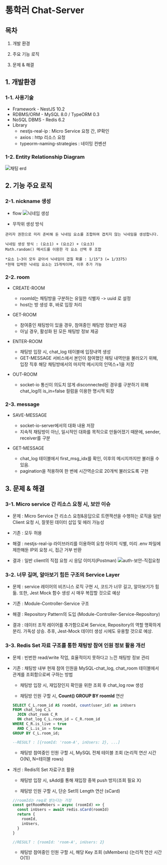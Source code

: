 # 통학러 Chat-Server

## 목차

1.  개발 환경

2.  주요 기능 로직

3.  문제 & 해결

## 1. 개발환경

### 1-1. 사용기술

- Framework - NestJS 10.2
- RDBMS/ORM - MySQL 8.0 / TypeORM 0.3
- NoSQL DBMS - Redis 6.2
- Library
  - nestjs-real-ip : Micro Service 요청 간, IP확인
  - axios : http 리소스 요청
  - typeorm-naming-strategies : 네이밍 컨벤션

### 1-2. Entity Relationship Diagram

![채팅 erd](https://github.com/Yonge2/TUKBUS_Server/assets/99579139/f32afdbe-73a2-4157-bb4f-9b2efb492dcb)

## 2. 기능 주요 로직

### 2-1. nickname 생성

- flow
  ![닉네임 생성](https://github.com/Yonge2/TUKBUS_Server/assets/99579139/fa46555d-17e2-4298-8cd8-d3782b74028f)

- 무작위 생성 방식

```
관리자 권한으로 미리 준비해 둔 닉네임 요소를 조합하여 겹치지 않는 닉네임을 생성합니다.

닉네임 생성 방식 : (요소1) + (요소2) + (요소3)
Math.random() 메서드를 이용한 각 요소 선택 후 조합

*요소 1~3이 모두 같아서 닉네임이 겹칠 확률 : 1/15^3 (= 1/3375)
*현재 입력한 닉네임 요소는 15개씩이며, 이후 추가 가능
```

### 2-2. room

- CREATE-ROOM

  - roomId는 채팅방을 구분하는 유일한 식별자 -> uuid 로 설정
  - host는 방 생성 후, 바로 입장 처리

- GET-ROOM

  - 참여중인 채팅방이 있을 경우, 참여중인 채팅방 정보만 제공
  - 아닐 경우, 활성화 된 모든 채팅방 정보 제공

- ENTER-ROOM

  - 채팅방 입장 시, chat_log 테이블에 입장내역 생성
  - GET-MESSAGE 서비스에서 본인이 참여했던 채팅 내역만을 불러오기 위해, 입장 직후 해당 채팅방에서의 마지막 메시지의 인덱스+1을 저장

- OUT-ROOM
  - socket-io 통신이 의도치 않게 disconnected된 경우를 구분하기 위해 chat_log의 is_in=false 컬럼을 이용한 명시적 퇴장

### 2-3. message

- SAVE-MESSAGE

  - socket-io-server에서의 대화 내용 저장
  - 지속적 채팅방이 아닌, 일시적인 대화를 목적으로 만들어졌기 때문에, sender, receiver를 구분

- GET-MESSAGE
  - chat_log 테이블에서 first_msg_idx를 확인, 이후의 메시지까지만 불러올 수 있음.
  - pagination을 적용하여 한 번에 시간역순으로 20개씩 불러오도록 구현

## 3. 문제 & 해결

### 3-1. Micro service 간 리소스 요청 시, 보안 이슈

- 문제 : Micro Service 간 리소스 요청&응답으로 트랜잭션을 수행하는 로직을 일반 Client 요청 시, 잘못된 데이터 삽입 및 에러 가능성

- 기존 : 모두 허용

- 해결 : nestjs-real-ip 라이브러리를 이용하여 요청 아이피 식별, 미리 .env 파일에 제한해둔 IP외 요청 시, 접근 거부 반환

- 결과 : 일반 client의 직접 요청 시 응답 이미지(Postman)
  ![auth-보안-직접요청](https://github.com/Yonge2/TUKBUS_Server/assets/99579139/6cefc63d-2f50-4f22-8f3e-fb6ace3551ba)

### 3-2. 너무 길며, 알아보기 힘든 구조의 Service Layer

- 문제 : service 레이어의 비즈니스 로직 구현 시, 코드가 너무 길고, 알아보기가 힘듦. 또한, Jest Mock 함수 생성 시 매우 복잡할 것으로 예상

- 기존 : Module-Controller-Service 구조

- 해결 : Repository Pattern의 도입 (Module-Controller-Service-Repository)

- 결과 : 데이터 조작 레이어를 추가함으로써 Service, Repository의 역할 명확하게 분리. 가독성 상승. 추후, Jest-Mock 데이터 생성 시에도 유용할 것으로 예상.

### 3-3. Redis Set 자료 구조를 통한 채팅방 참여 인원 정보 활용 개선

- 문제 : 빈번한 read/write 작업, 효율적이지 못하다고 느낀 채팅방 정보 관리

- 기존 : 채팅방 내부 현재 참여 인원을 MySQL-chat_log, chat_room 테이블에서 관계를 조회함으로써 구하는 방법

  - 채팅방 입장 시, 재입장인지 확인을 위한 조회 후 chat_log row 생성

  - 채팅방 인원 구할 시, **Count() GROUP BY roomId** 연산

  ```sql
  SELECT C_L.room_id AS roomId, count(user_id) as inUsers
  FROM chat_log C_L
    JOIN chat_room C_R
    ON chat_log C_L.room_id = C_R.room_id
  WHERE C_R.is_live = true
    AND C_L.is_in = true
  GROUP BY C_L.room_id;

  --RESULT : [{roomId: 'room-A', inUsers: 2}, ...]
  ```

  - 채팅방 참여중인 인원 구할 시, MySQL 전체 테이블 조회 (논리적 연산 시간 O(N), N=테이블 rows)

- 개선 : Redis의 Set 자료구조 활용

  - 채팅방 입장 시, sAdd를 통해 재입장 중복 push 방지(조회 필요 X)

  - 채팅방 인원 구할 시, 단순 Set의 Length 연산 (sCard)

  ```javascript
  //roomId는 req로 받는다는 가정
  const getRoomMebers = async (roomId) => {
    const inUsers = await redis.sCard(roomId)
    return {
      roomId,
      inUsers,
    }
  }

  //RESULT : {roomId: 'room-A', inUsers: 2}
  ```

  - 채팅방 참여중인 인원 구할 시, 해당 Key 조회 (sMembers) (논리적 연산 시간 O(1))
